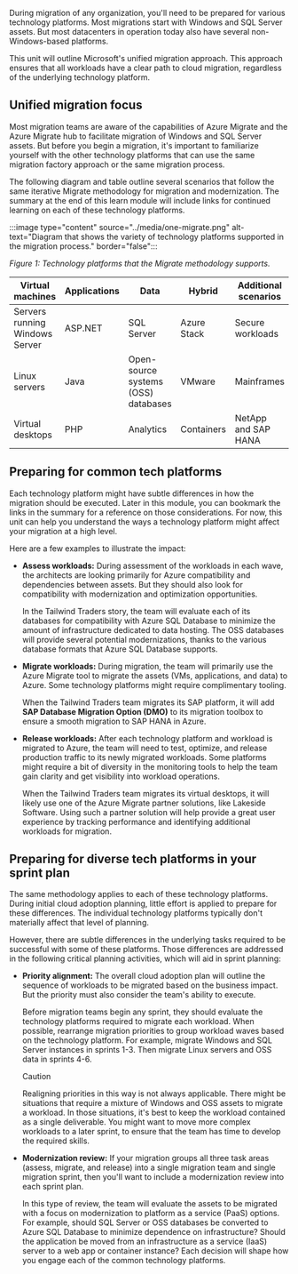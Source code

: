 During migration of any organization, you'll need to be prepared for various technology platforms. Most migrations start with Windows and SQL Server assets. But most datacenters in operation today also have several non-Windows-based platforms. 

This unit will outline Microsoft's unified migration approach. This approach ensures that all workloads have a clear path to cloud migration, regardless of the underlying technology platform.

## Unified migration focus

Most migration teams are aware of the capabilities of Azure Migrate and the Azure Migrate hub to facilitate migration of Windows and SQL Server assets. But before you begin a migration, it's important to familiarize yourself with the other technology platforms that can use the same migration factory approach or the same migration process.

The following diagram and table outline several scenarios that follow the same iterative Migrate methodology for migration and modernization. The summary at the end of this learn module will include links for continued learning on each of these technology platforms.

:::image type="content" source="../media/one-migrate.png" alt-text="Diagram that shows the variety of technology platforms supported in the migration process." border="false":::

*Figure 1: Technology platforms that the Migrate methodology supports.*

| Virtual machines | Applications | Data | Hybrid | Additional scenarios
|---|---|---|---|---|
| Servers running Windows Server | ASP.NET | SQL Server | Azure Stack | Secure workloads |
| Linux servers | Java  | Open-source systems (OSS) databases | VMware | Mainframes |
| Virtual desktops | PHP | Analytics | Containers | NetApp and SAP HANA |

## Preparing for common tech platforms

Each technology platform might have subtle differences in how the migration should be executed. Later in this module, you can bookmark the links in the summary for a reference on those considerations. For now, this unit can help you understand the ways a technology platform might affect your migration at a high level.

Here are a few examples to illustrate the impact:

- **Assess workloads:** During assessment of the workloads in each wave, the architects are looking primarily for Azure compatibility and dependencies between assets. But they should also look for compatibility with modernization and optimization opportunities.

  In the Tailwind Traders story, the team will evaluate each of its databases for compatibility with Azure SQL Database to minimize the amount of infrastructure dedicated to data hosting. The OSS databases will provide several potential modernizations, thanks to the various database formats that Azure SQL Database supports.

- **Migrate workloads:** During migration, the team will primarily use the Azure Migrate tool to migrate the assets (VMs, applications, and data) to Azure. Some technology platforms might require complimentary tooling.

  When the Tailwind Traders team migrates its SAP platform, it will add **SAP Database Migration Option (DMO)** to its migration toolbox to ensure a smooth migration to SAP HANA in Azure.

- **Release workloads:** After each technology platform and workload is migrated to Azure, the team will need to test, optimize, and release production traffic to its newly migrated workloads. Some platforms might require a bit of diversity in the monitoring tools to help the team gain clarity and get visibility into workload operations.

  When the Tailwind Traders team migrates its virtual desktops, it will likely use one of the Azure Migrate partner solutions, like Lakeside Software. Using such a partner solution will help provide a great user experience by tracking performance and identifying additional workloads for migration.

## Preparing for diverse tech platforms in your sprint plan

The same methodology applies to each of these technology platforms. During initial cloud adoption planning, little effort is applied to prepare for these differences. The individual technology platforms typically don't materially affect that level of planning.

However, there are subtle differences in the underlying tasks required to be successful with some of these platforms. Those differences are addressed in the following critical planning activities, which will aid in sprint planning:

- **Priority alignment:** The overall cloud adoption plan will outline the sequence of workloads to be migrated based on the business impact. But the priority must also consider the team's ability to execute. 

  Before migration teams begin any sprint, they should evaluate the technology platforms required to migrate each workload. When possible, rearrange migration priorities to group workload waves based on the technology platform. For example, migrate Windows and SQL Server instances in sprints 1-3. Then migrate Linux servers and OSS data in sprints 4-6.

  > [!CAUTION]
  > Realigning priorities in this way is not always applicable. There might be situations that require a mixture of Windows and OSS assets to migrate a workload. In those situations, it's best to keep the workload contained as a single deliverable. You might want to move more complex workloads to a later sprint, to ensure that the team has time to develop the required skills.

- **Modernization review:** If your migration groups all three task areas (assess, migrate, and release) into a single migration team and single migration sprint, then you'll want to include a modernization review into each sprint plan. 

  In this type of review, the team will evaluate the assets to be migrated with a focus on modernization to platform as a service (PaaS) options. For example, should SQL Server or OSS databases be converted to Azure SQL Database to minimize dependence on infrastructure? Should the application be moved from an infrastructure as a service (IaaS) server to a web app or container instance? Each decision will shape how you engage each of the common technology platforms.

